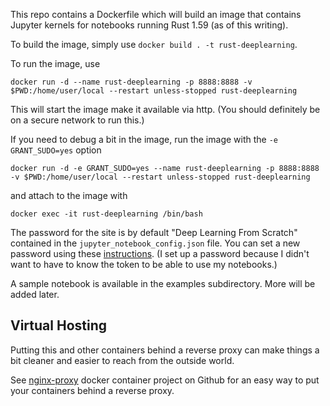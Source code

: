 This repo contains a Dockerfile which will build an image that contains Jupyter
kernels for notebooks running Rust 1.59 (as of this writing).

To build the image, simply use `docker build . -t rust-deeplearning`.

To run the image, use 

```
docker run -d --name rust-deeplearning -p 8888:8888 -v $PWD:/home/user/local --restart unless-stopped rust-deeplearning
```

This will start the image make it available via http.  (You should definitely 
be on a secure network to run this.)

If you need to debug a bit in the image, run the image with the 
`-e GRANT_SUDO=yes` option

```
docker run -d -e GRANT_SUDO=yes --name rust-deeplearning -p 8888:8888 -v $PWD:/home/user/local --restart unless-stopped rust-deeplearning
```

and attach to the image with

```
docker exec -it rust-deeplearning /bin/bash
```

The password for the site is by default "Deep Learning From Scratch" contained in the 
`jupyter_notebook_config.json` file. You can set a new password using these 
[instructions](https://jupyter-notebook.readthedocs.io/en/stable/public_server.html). 
(I set up a password because I didn't want to have to know the token to be able to use 
my notebooks.)

A sample notebook is available in the examples subdirectory.  More will be added later.

## Virtual Hosting

Putting this and other containers behind a reverse proxy can make things a bit cleaner and easier to reach from
the outside world.

See [nginx-proxy](https://github.com/nginx-proxy/nginx-proxy) docker container project on Github for an easy way to 
put your containers behind a reverse proxy.
